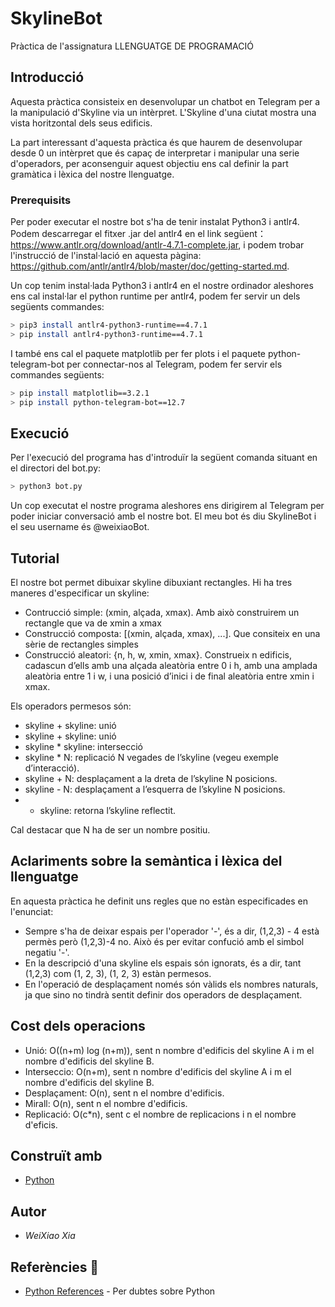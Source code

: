 # SkylineBot
Pràctica de l'assignatura LLENGUATGE DE PROGRAMACIÓ


## Introducció 
Aquesta pràctica consisteix en desenvolupar un chatbot en Telegram per a la manipulació d'Skyline via un intèrpret. L'Skyline d'una ciutat mostra una vista horitzontal dels seus edificis.

La part interessant d'aquesta pràctica és que haurem de desenvolupar desde 0 un intèrpret que és capaç de interpretar i manipular una serie d'operadors, per aconsenguir aquest objectiu ens cal definir la part gramàtica i lèxica del nostre llenguatge. 


### Prerequisits 

Per poder executar el nostre bot s'ha de tenir instalat Python3 i antlr4. Podem descarregar el fitxer .jar del antlr4 en el link següent：https://www.antlr.org/download/antlr-4.7.1-complete.jar, i podem trobar l'instrucció de l'instal·lació en aquesta pàgina:
https://github.com/antlr/antlr4/blob/master/doc/getting-started.md.

Un cop tenim instal·lada Python3 i antlr4 en el nostre ordinador aleshores ens cal instal·lar el python runtime per antlr4, podem fer servir un dels següents commandes:

```bash
> pip3 install antlr4-python3-runtime==4.7.1
> pip install antlr4-python3-runtime==4.7.1
```
I també ens cal el paquete matplotlib per fer plots i el paquete python-telegram-bot per connectar-nos al Telegram, podem fer servir els commandes següents:

```bash
> pip install matplotlib==3.2.1
> pip install python-telegram-bot==12.7
```

## Execució
Per l'execució del programa has d'introduïr la següent comanda situant en el directori del bot.py:

```bash
> python3 bot.py
```
Un cop executat el nostre programa aleshores ens dirigirem al Telegram per poder iniciar conversació amb el nostre bot. El meu bot és diu SkylineBot i el seu username és @weixiaoBot.

## Tutorial
El nostre bot permet dibuixar skyline dibuxiant rectangles. Hi ha tres maneres d'especificar un skyline:

* Contrucció simple: (xmin, alçada, xmax). Amb això construirem un rectangle que va de xmin a xmax 
* Construcció composta: [(xmin, alçada, xmax), ...]. Que consiteix en una sèrie de rectangles simples
* Construcció aleatori: {n, h, w, xmin, xmax}. Construeix n edificis, cadascun d’ells amb una alçada aleatòria entre 0 i h, amb una amplada aleatòria entre 1 i w, i una posició d’inici i de final aleatòria entre xmin i xmax.

Els operadors permesos són:
* skyline + skyline: unió
* skyline + skyline: unió
* skyline * skyline: intersecció
* skyline * N: replicació N vegades de l’skyline (vegeu exemple d’interacció).
* skyline + N: desplaçament a la dreta de l’skyline N posicions.
* skyline - N: desplaçament a l’esquerra de l’skyline N posicions.
* - skyline: retorna l’skyline reflectit.

Cal destacar que N ha de ser un nombre positiu.

## Aclariments sobre la semàntica i lèxica del llenguatge
En aquesta pràctica he definit uns regles que no estàn especificades en l'enunciat:
* Sempre s'ha de deixar espais per l'operador '-', és a dir, (1,2,3) - 4 està permès però (1,2,3)-4 no. Això és per evitar confució amb el simbol negatiu '-'.
* En la descripció d'una skyline els espais són ignorats, és a dir, tant (1,2,3) com (1, 2,   3), (1,   2,  3) estàn permesos.
* En l'operació de desplaçament només són vàlids els nombres naturals, ja que sino no tindrà sentit definir dos operadors de desplaçament.

## Cost dels operacions
* Unió: O((n+m) log (n+m)), sent n nombre d'edificis del skyline A i m el nombre d'edificis del skyline B.
* Interseccio: O(n+m), sent n nombre d'edificis del skyline A i m el nombre d'edificis del skyline B.
* Desplaçament: O(n), sent n el nombre d'edificis.
* Mirall: O(n), sent n el nombre d'edificis.
* Replicació: O(c*n), sent c el nombre de replicacions i n el nombre d'eficis.

## Construït amb

* [Python](https://www.python.org/) 

## Autor
* *WeiXiao Xia*

## Referències 📄
* [Python References](https://docs.python.org/3/reference/) - Per dubtes sobre Python
